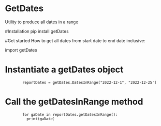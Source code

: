 # GetDates

Utility to produce all dates in a range

#Installation
pip install getDates


#Get started
How to get all dates from start date to end date inclusive:

import getDates

# Instantiate a getDates object
            reportDates = getDates.DatesInRange("2022-12-1", "2022-12-25')                  


# Call the getDatesInRange method
            for gaDate in reportDates.getDatesInRange():
              print(gaDate)
              
              
